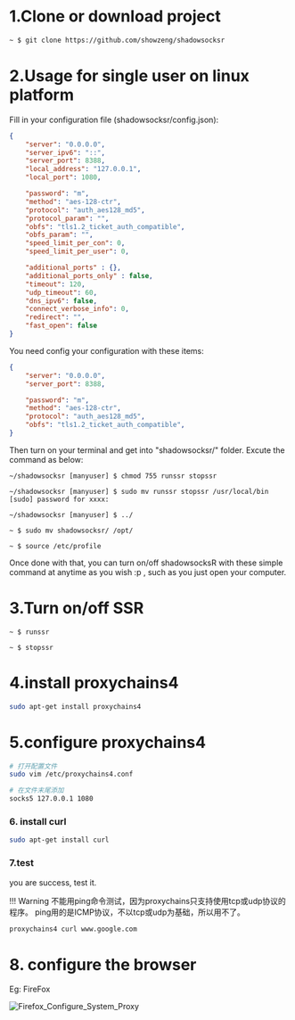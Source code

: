 # 1.Clone or download project

``` bash
~ $ git clone https://github.com/showzeng/shadowsocksr
```

# 2.Usage for single user on linux platform

Fill in your configuration file (shadowsocksr/config.json):

``` json
{
    "server": "0.0.0.0",
    "server_ipv6": "::",
    "server_port": 8388,
    "local_address": "127.0.0.1",
    "local_port": 1080,

    "password": "m",
    "method": "aes-128-ctr",
    "protocol": "auth_aes128_md5",
    "protocol_param": "",
    "obfs": "tls1.2_ticket_auth_compatible",
    "obfs_param": "",
    "speed_limit_per_con": 0,
    "speed_limit_per_user": 0,

    "additional_ports" : {},
    "additional_ports_only" : false,
    "timeout": 120,
    "udp_timeout": 60,
    "dns_ipv6": false,
    "connect_verbose_info": 0,
    "redirect": "",
    "fast_open": false
}
```

You need config your configuration with these items:

``` json
{
    "server": "0.0.0.0",
    "server_port": 8388,

    "password": "m",
    "method": "aes-128-ctr",
    "protocol": "auth_aes128_md5",
    "obfs": "tls1.2_ticket_auth_compatible",
}
```

Then turn on your terminal and get into "shadowsocksr/" folder. Excute the command as below:

``` text
~/shadowsocksr [manyuser] $ chmod 755 runssr stopssr

~/shadowsocksr [manyuser] $ sudo mv runssr stopssr /usr/local/bin
[sudo] password for xxxx: 

~/shadowsocksr [manyuser] $ ../

~ $ sudo mv shadowsocksr/ /opt/

~ $ source /etc/profile
```

Once done with that, you can turn on/off shadowsocksR with these simple command at anytime as you wish :p , such as you just open your computer.

# 3.Turn on/off SSR

``` text
~ $ runssr
```

``` text
~ $ stopssr
```

# 4.install proxychains4

```bash
sudo apt-get install proxychains4
```

# 5.configure proxychains4
```bash
# 打开配置文件
sudo vim /etc/proxychains4.conf

# 在文件末尾添加
socks5 127.0.0.1 1080

```

### 6. install curl
```bash
sudo apt-get install curl
```

### 7.test

you are success, test it.

!!! Warning
    不能用ping命令测试，因为proxychains只支持使用tcp或udp协议的程序。
	ping用的是ICMP协议，不以tcp或udp为基础，所以用不了。

```bash
proxychains4 curl www.google.com
```

# 8. configure the browser

Eg: FireFox

![Firefox_Configure_System_Proxy](../assets/images/ssr_firefox.png)